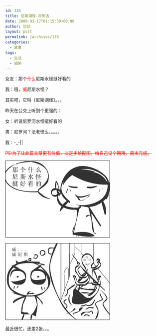 ```yaml
---
id: 136
title: 尼斯湖怪-冷笑话
date: 2008-03-17T01:15:59+00:00
author: 愆伏
layout: post
permalink: /archives/136
categories:
  - 故事
tags:
  - 生活
  - 搞笑
---
```

女友：那个<span style="color:Red">什么</span>尼斯水怪挺好看的
  
我：哦，<span style="color:Red">威</span>尼斯水怪？
  
其实吧，它叫《尼斯湖怪》。。。

昨天在公交上听到个更强的：
  
女：听说尼罗河水怪挺好看的
  
男：尼罗河？法老怪么。。。。。
  
我：-_-||
  
<!--more-->


  
<span style="color:Red"><del datetime="2008-06-11T14:56:33+00:00">PS:为了让此篇文章更有价值，决定手绘配图。给自己设个期限，周末完成。</del></span>
  
<a href="/wp-content/uploads/200803/17_010937_1.jpg" target="_blank"><img src="/wp-content/uploads/200803/17_010937_1.jpg" alt="/wp-content/uploads/200803/17_010937_1.jpg" /></a>
  
<a href="/wp-content/uploads/200803/17_010940_2.jpg" target="_blank"><img src="/wp-content/uploads/200803/17_010940_2.jpg" alt="/wp-content/uploads/200803/17_010940_2.jpg" /></a>

最近很忙，还差2张。。。